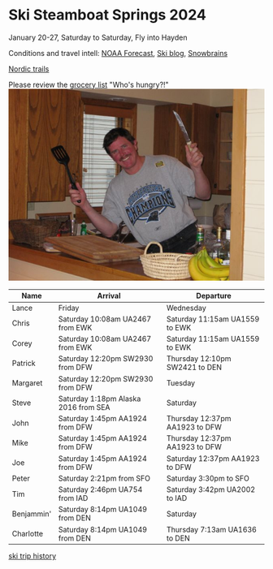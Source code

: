 # Ski Steamboat Springs 2024

January 20-27, Saturday to Saturday,
Fly into Hayden

Conditions and travel intell:
[NOAA Forecast](https://forecast.weather.gov/MapClick.php?lat=40.4827&lon=-106.8289),
[Ski blog](https://www.ski.com/blog/),
[Snowbrains](https://snowbrains.com/)

[Nordic trails](https://www.steamboatpilot.com/news/best-places-to-cross-country-ski-in-steamboat/)

Please review the [grocery list](https://docs.google.com/document/d/1i4ODs6pL9yMEJcBhlv133xWCDkWIRFX0/edit)
"Who's hungry?!"
![Chef Mike!](0903ski_JacksonHole_Mike.jpg)

Name | Arrival | Departure |
---|---|----|
 Lance | Friday | Wednesday |
 Chris | Saturday 10:08am UA2467 from EWK | Saturday 11:15am UA1559 to EWK |
 Corey | Saturday 10:08am UA2467 from EWK | Saturday 11:15am UA1559 to EWK |
 Patrick | Saturday 12:20pm SW2930 from DFW | Thursday 12:10pm SW2421 to DEN |
 Margaret | Saturday 12:20pm SW2930 from DFW | Tuesday |
 Steve | Saturday 1:18pm Alaska 2016 from SEA | Saturday |
 John | Saturday 1:45pm AA1924 from DFW | Thursday 12:37pm AA1923 to DFW |
 Mike | Saturday 1:45pm AA1924 from DFW | Thursday 12:37pm AA1923 to DFW |
 Joe | Saturday 1:45pm AA1924 from DFW | Saturday 12:37pm AA1923 to DFW |
 Peter | Saturday 2:21pm from SFO | Saturday 3:30pm to SFO |
 Tim | Saturday 2:46pm UA754 from IAD | Saturday 3:42pm UA2002 to IAD |
 Benjammin' | Saturday 8:14pm UA1049 from DEN | Saturday |
 Charlotte | Saturday 8:14pm UA1049 from DEN | Thursday 7:13am UA1636 to DEN|

[ski trip history](ski-trip-history)
